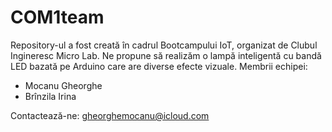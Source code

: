 # COM1team
Repository-ul a fost creată în cadrul Bootcampului IoT, organizat de Clubul Ingineresc Micro Lab.  Ne propune să realizăm o lampă inteligentă cu bandă LED bazată pe Arduino care are diverse efecte vizuale.
Membrii echipei:
- Mocanu Gheorghe
- Brînzila Irina

Contactează-ne: gheorghemocanu@icloud.com
